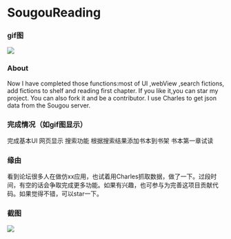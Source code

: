 # SougouReading
### gif图
![](https://github.com/YinTokey/Algorithm-by-Swift/blob/master/%E9%A1%B9%E7%9B%AE/%E4%BB%BF%E6%90%9C%E7%8B%97%E9%98%85%E8%AF%BB.gif?raw=true)

### About
Now I have completed those functions:most of UI ,webView ,search fictions, add fictions to shelf and reading first chapter.
If you like it,you can star my project. You can also fork it and be a contributor. I use Charles to get json data from the Sougou server.


### 完成情况（如gif图显示）
完成基本UI
网页显示
搜索功能
根据搜索结果添加书本到书架
书本第一章试读
### 缘由
看到论坛很多人在做仿xx应用，也试着用Charles抓取数据，做了一下。过段时间，有空的话会争取完成更多功能。如果有兴趣，也可参与为完善这项目贡献代码。如果觉得不错，可以star一下。
### 截图
![](https://github.com/YinTokey/Algorithm-by-Swift/blob/master/%E9%A1%B9%E7%9B%AE/sougou.png?raw=true)
